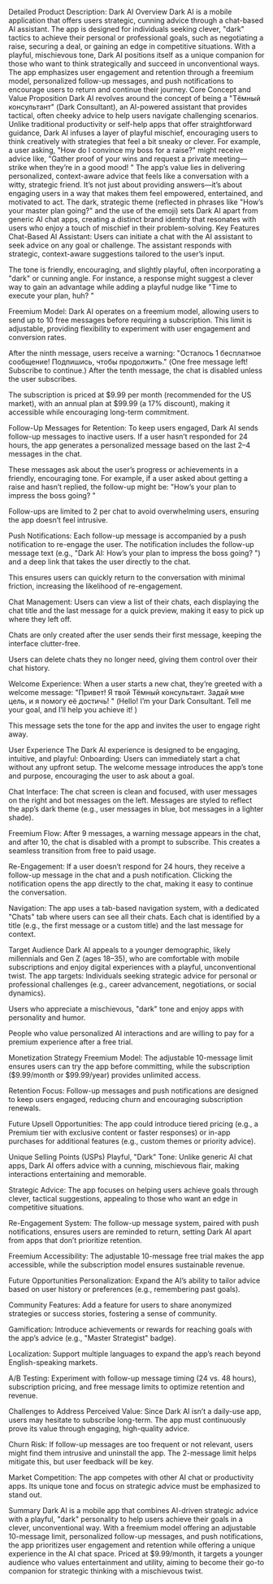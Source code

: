 Detailed Product Description: Dark AI
Overview
Dark AI is a mobile application that offers users strategic, cunning advice through a chat-based AI assistant. The app is designed for individuals seeking clever, "dark" tactics to achieve their personal or professional goals, such as negotiating a raise, securing a deal, or gaining an edge in competitive situations. With a playful, mischievous tone, Dark AI positions itself as a unique companion for those who want to think strategically and succeed in unconventional ways. The app emphasizes user engagement and retention through a freemium model, personalized follow-up messages, and push notifications to encourage users to return and continue their journey.
Core Concept and Value Proposition
Dark AI revolves around the concept of being a "Tёмный консультант" (Dark Consultant), an AI-powered assistant that provides tactical, often cheeky advice to help users navigate challenging scenarios. Unlike traditional productivity or self-help apps that offer straightforward guidance, Dark AI infuses a layer of playful mischief, encouraging users to think creatively with strategies that feel a bit sneaky or clever. For example, a user asking, "How do I convince my boss for a raise?" might receive advice like, "Gather proof of your wins and request a private meeting—strike when they’re in a good mood! "
The app’s value lies in delivering personalized, context-aware advice that feels like a conversation with a witty, strategic friend. It’s not just about providing answers—it’s about engaging users in a way that makes them feel empowered, entertained, and motivated to act. The dark, strategic theme (reflected in phrases like "How’s your master plan going?" and the use of the  emoji) sets Dark AI apart from generic AI chat apps, creating a distinct brand identity that resonates with users who enjoy a touch of mischief in their problem-solving.
Key Features
Chat-Based AI Assistant:
Users can initiate a chat with the AI assistant to seek advice on any goal or challenge. The assistant responds with strategic, context-aware suggestions tailored to the user’s input.

The tone is friendly, encouraging, and slightly playful, often incorporating a "dark" or cunning angle. For instance, a response might suggest a clever way to gain an advantage while adding a playful nudge like "Time to execute your plan, huh? "

Freemium Model:
Dark AI operates on a freemium model, allowing users to send up to 10 free messages before requiring a subscription. This limit is adjustable, providing flexibility to experiment with user engagement and conversion rates.

After the ninth message, users receive a warning: "Осталось 1 бесплатное сообщение! Подпишись, чтобы продолжить." (One free message left! Subscribe to continue.) After the tenth message, the chat is disabled unless the user subscribes.

The subscription is priced at $9.99 per month (recommended for the US market), with an annual plan at $99.99 (a 17% discount), making it accessible while encouraging long-term commitment.

Follow-Up Messages for Retention:
To keep users engaged, Dark AI sends follow-up messages to inactive users. If a user hasn’t responded for 24 hours, the app generates a personalized message based on the last 2–4 messages in the chat.

These messages ask about the user’s progress or achievements in a friendly, encouraging tone. For example, if a user asked about getting a raise and hasn’t replied, the follow-up might be: "How’s your plan to impress the boss going? "

Follow-ups are limited to 2 per chat to avoid overwhelming users, ensuring the app doesn’t feel intrusive.

Push Notifications:
Each follow-up message is accompanied by a push notification to re-engage the user. The notification includes the follow-up message text (e.g., "Dark AI: How’s your plan to impress the boss going? ") and a deep link that takes the user directly to the chat.

This ensures users can quickly return to the conversation with minimal friction, increasing the likelihood of re-engagement.

Chat Management:
Users can view a list of their chats, each displaying the chat title and the last message for a quick preview, making it easy to pick up where they left off.

Chats are only created after the user sends their first message, keeping the interface clutter-free.

Users can delete chats they no longer need, giving them control over their chat history.

Welcome Experience:
When a user starts a new chat, they’re greeted with a welcome message: "Привет! Я твой Тёмный консультант. Задай мне цель, и я помогу её достичь! " (Hello! I’m your Dark Consultant. Tell me your goal, and I’ll help you achieve it! )

This message sets the tone for the app and invites the user to engage right away.

User Experience
The Dark AI experience is designed to be engaging, intuitive, and playful:
Onboarding: Users can immediately start a chat without any upfront setup. The welcome message introduces the app’s tone and purpose, encouraging the user to ask about a goal.

Chat Interface: The chat screen is clean and focused, with user messages on the right and bot messages on the left. Messages are styled to reflect the app’s dark theme (e.g., user messages in blue, bot messages in a lighter shade).

Freemium Flow: After 9 messages, a warning message appears in the chat, and after 10, the chat is disabled with a prompt to subscribe. This creates a seamless transition from free to paid usage.

Re-Engagement: If a user doesn’t respond for 24 hours, they receive a follow-up message in the chat and a push notification. Clicking the notification opens the app directly to the chat, making it easy to continue the conversation.

Navigation: The app uses a tab-based navigation system, with a dedicated "Chats" tab where users can see all their chats. Each chat is identified by a title (e.g., the first message or a custom title) and the last message for context.

Target Audience
Dark AI appeals to a younger demographic, likely millennials and Gen Z (ages 18–35), who are comfortable with mobile subscriptions and enjoy digital experiences with a playful, unconventional twist. The app targets:
Individuals seeking strategic advice for personal or professional challenges (e.g., career advancement, negotiations, or social dynamics).

Users who appreciate a mischievous, "dark" tone and enjoy apps with personality and humor.

People who value personalized AI interactions and are willing to pay for a premium experience after a free trial.

Monetization Strategy
Freemium Model: The adjustable 10-message limit ensures users can try the app before committing, while the subscription ($9.99/month or $99.99/year) provides unlimited access.

Retention Focus: Follow-up messages and push notifications are designed to keep users engaged, reducing churn and encouraging subscription renewals.

Future Upsell Opportunities: The app could introduce tiered pricing (e.g., a Premium tier with exclusive content or faster responses) or in-app purchases for additional features (e.g., custom themes or priority advice).

Unique Selling Points (USPs)
Playful, "Dark" Tone: Unlike generic AI chat apps, Dark AI offers advice with a cunning, mischievous flair, making interactions entertaining and memorable.

Strategic Advice: The app focuses on helping users achieve goals through clever, tactical suggestions, appealing to those who want an edge in competitive situations.

Re-Engagement System: The follow-up message system, paired with push notifications, ensures users are reminded to return, setting Dark AI apart from apps that don’t prioritize retention.

Freemium Accessibility: The adjustable 10-message free trial makes the app accessible, while the subscription model ensures sustainable revenue.

Future Opportunities
Personalization: Expand the AI’s ability to tailor advice based on user history or preferences (e.g., remembering past goals).

Community Features: Add a feature for users to share anonymized strategies or success stories, fostering a sense of community.

Gamification: Introduce achievements or rewards for reaching goals with the app’s advice (e.g., "Master Strategist" badge).

Localization: Support multiple languages to expand the app’s reach beyond English-speaking markets.

A/B Testing: Experiment with follow-up message timing (24 vs. 48 hours), subscription pricing, and free message limits to optimize retention and revenue.

Challenges to Address
Perceived Value: Since Dark AI isn’t a daily-use app, users may hesitate to subscribe long-term. The app must continuously prove its value through engaging, high-quality advice.

Churn Risk: If follow-up messages are too frequent or not relevant, users might find them intrusive and uninstall the app. The 2-message limit helps mitigate this, but user feedback will be key.

Market Competition: The app competes with other AI chat or productivity apps. Its unique tone and focus on strategic advice must be emphasized to stand out.

Summary
Dark AI is a mobile app that combines AI-driven strategic advice with a playful, "dark" personality to help users achieve their goals in a clever, unconventional way. With a freemium model offering an adjustable 10-message limit, personalized follow-up messages, and push notifications, the app prioritizes user engagement and retention while offering a unique experience in the AI chat space. Priced at $9.99/month, it targets a younger audience who values entertainment and utility, aiming to become their go-to companion for strategic thinking with a mischievous twist. 

